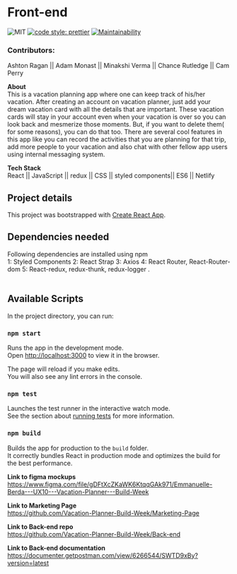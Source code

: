 # Front-end

![MIT](https://img.shields.io/packagist/l/doctrine/orm.svg) [![code style: prettier](https://img.shields.io/badge/code_style-prettier-ff69b4.svg?style=flat-square)](https://github.com/prettier/prettier) [![Maintainability](https://api.codeclimate.com/v1/badges/be4c9e543ea59cfc8469/maintainability)](https://codeclimate.com/github/Lambda-School-Labs/community-calendar-fe/maintainability) 

### Contributors: 
Ashton Ragan  || Adam Monast || Minakshi Verma || Chance Rutledge || Cam Perry

**About** <br/>
This is a vacation planning app where one can keep track of his/her vacation. After creating an account on vacation planner, just add your dream vacation card with all the details that are important. These vacation cards will stay in your account even when your vacation is over so you can look back and mesmerize those moments. But, if you want to delete them( for some reasons), you can do that too.  There are several cool features in this app like you can record the activities that you are planning for that trip, add more people to your vacation and also chat with other fellow app users using internal messaging system.


**Tech Stack** <br/>
React || JavaScript || redux || CSS || styled components||  ES6 || Netlify

## Project details 
This project was bootstrapped with [Create React App](https://github.com/facebook/create-react-app).
<br />

## Dependencies needed
Following dependencies are installed using npm <br /> 
1: Styled Components
2: React Strap
3: Axios
4: React Router, React-Router-dom
5: React-redux, redux-thunk, redux-logger
.<br /><br />
## Available Scripts

In the project directory, you can run:

### `npm start`

Runs the app in the development mode.<br />
Open [http://localhost:3000](http://localhost:3000) to view it in the browser.

The page will reload if you make edits.<br />
You will also see any lint errors in the console.

### `npm test`

Launches the test runner in the interactive watch mode.<br />
See the section about [running tests](https://facebook.github.io/create-react-app/docs/running-tests) for more information.

### `npm build`

Builds the app for production to the `build` folder.<br />
It correctly bundles React in production mode and optimizes the build for the best performance.


**Link to figma mockups** <br/>
https://www.figma.com/file/gDFtXcZKaWK6KtqqGAk971/Emmanuelle-Berda---UX10---Vacation-Planner---Build-Week


**Link to Marketing Page** <br/>
https://github.com/Vacation-Planner-Build-Week/Marketing-Page


**Link to Back-end repo** <br/>
https://github.com/Vacation-Planner-Build-Week/Back-end


**Link to Back-end documentation** <br/>
https://documenter.getpostman.com/view/6266544/SWTD9xBy?version=latest
